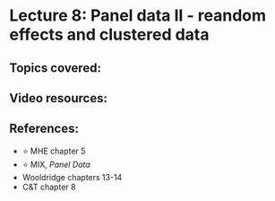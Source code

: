 # Lecture 8: Panel data II - reandom effects and clustered data

## Topics covered:


## Video resources:

## References:

* :star: MHE chapter 5
* :star: MIX, *Panel Data*
* Wooldridge chapters 13-14
* C&T chapter 8
